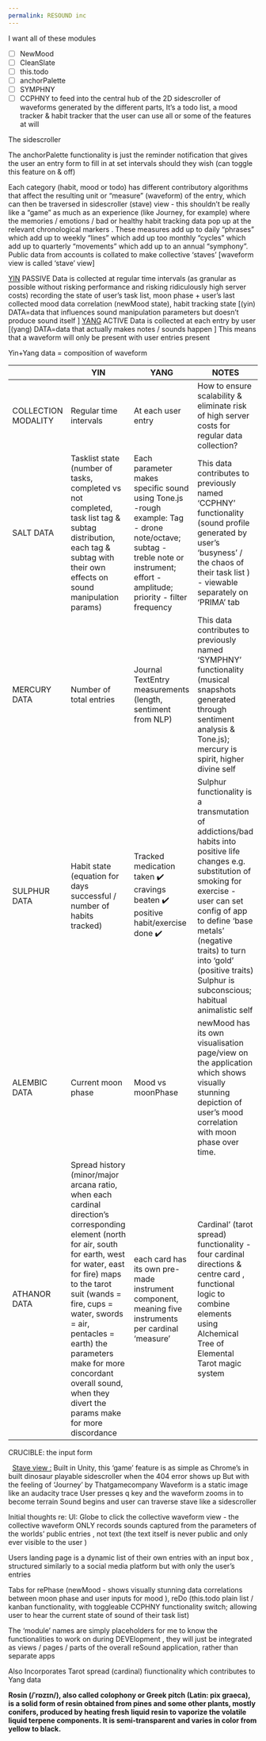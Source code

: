```yaml
---
permalink: RESOUND inc
---
```

I want all of these modules
- [ ] NewMood
- [ ] CleanSlate
- [ ] this.todo 
- [ ] anchorPalette
- [ ] SYMPHNY
- [ ] CCPHNY
 to feed into the central hub of the 2D sidescroller of waveforms generated by the different parts, 
It’s a todo list, a mood tracker & habit tracker that the user can use all or some of the features at will 

The sidescroller 

The anchorPalette functionality is just the reminder notification that gives the user an entry form to fill in at set intervals should they wish (can toggle this feature on & off) 

Each category (habit, mood or todo) has different contributory algorithms that affect the resulting unit or “measure” (waveform) of the entry, which can then be traversed in sidescroller (stave) view - this shouldn’t be really like a “game” as much as an experience (like Journey, for example) where the memories / emotions / bad or healthy habit tracking data  pop up at the relevant chronological markers . These measures add up to daily “phrases” which add up to weekly “lines” which add up too monthly “cycles” which add up to quarterly “movements” which add up to an annual “symphony”. Public data from accounts is collated to make collective ‘staves’ [waveform view is called ‘stave’ view]

<u>YIN</u>
PASSIVE Data is collected at regular time intervals (as granular as possible without risking performance and risking ridiculously high server costs) recording the state of user’s task list, moon phase + user’s last collected mood data correlation  (newMood state), habit tracking state [(yin) DATA=data that influences sound manipulation parameters but doesn’t produce sound itself ]
<u>YANG</u>
ACTIVE Data is collected at each entry by user  [(yang) DATA=data that actually makes notes / sounds happen ]
This means that a waveform will only be present with user entries present 


Yin+Yang data = composition of waveform 




|  | **YIN** | **YANG** | **NOTES** |
| -- | -- | -- | -- |
| COLLECTION MODALITY | Regular time intervals | At each user entry | How to ensure scalability & eliminate risk of high server costs for regular data collection? |
| SALT DATA | Tasklist state (number of tasks, completed vs not completed, task list tag & subtag distribution, each tag & subtag with their own effects on sound manipulation params) | Each parameter makes specific sound using Tone.js -rough example: Tag - drone note/octave; subtag - treble note or instrument;  effort - amplitude; priority - filter frequency | This data contributes to previously named ‘CCPHNY’ functionality (sound profile generated by user’s ‘busyness’ / the chaos of their task list  ) - viewable separately on ‘PRIMA’ tab |
| MERCURY DATA | Number of total entries | Journal TextEntry measurements (length, sentiment from NLP) | This data contributes to previously named ‘SYMPHNY’ functionality (musical snapshots generated through sentiment analysis & Tone.js); mercury is spirit, higher divine self |
| SULPHUR DATA | Habit state (equation for days successful / number of habits tracked) | Tracked medication taken ✔️ cravings beaten ✔️ positive habit/exercise done ✔️ | Sulphur functionality is a transmutation of addictions/bad habits into positive life changes e.g. substitution of smoking for exercise - user can set config of app to define ‘base metals’ (negative traits) to turn into ‘gold’ (positive traits) Sulphur is subconscious; habitual animalistic self |
| ALEMBIC DATA | Current moon phase | Mood vs moonPhase | newMood has its own visualisation page/view on the application which shows visually stunning depiction of user’s mood correlation with moon phase over time. |
| ATHANOR DATA | Spread history (minor/major arcana ratio, when each cardinal direction’s corresponding element (north for air, south for earth, west for water, east for fire) maps to the tarot suit (wands = fire, cups = water, swords = air, pentacles = earth) the parameters make for more concordant overall sound, when they divert the params make for more discordance | each card has its own pre-made instrument component, meaning five instruments per cardinal ‘measure’ | Cardinal’ (tarot spread) functionality - four cardinal directions & centre card , functional logic to combine elements using Alchemical Tree of Elemental Tarot magic system |



CRUCIBLE: the input form 


  <u>Stave view :</u>
Built in Unity, this ‘game’ feature is as simple as Chrome’s in built dinosaur playable sidescroller when the 404 error shows up 
But with the feeling of ‘Journey’ by Thatgamecompany
Waveform is a static image like an audacity trace 
User presses q key and the waveform zooms in to become terrain 
Sound begins and user can traverse stave like a sidescroller 



Initial thoughts re: UI:
Globe to click the collective waveform view - the collective waveform ONLY records sounds captured from the parameters of the worlds’ public entries  , not text (the text itself is never public and only ever visible to the user ) 
 
Users landing page is a dynamic list of their own entries with an input box , structured similarly to a social media platform but with only the user’s entries 

Tabs for rePhase (newMood - shows visually stunning data correlations between moon phase and user inputs for mood ), reDo (this.todo plain list / kanban functionality, with toggleable CCPHNY functionality switch; allowing user to hear the current state of sound of their task list) 


The ‘module’ names are simply placeholders for me to know the functionalities to work on during DEVElopment , they will just be integrated as views / pages / parts of the overall reSound application, rather than separate apps 


Also Incorporates Tarot spread (cardinal) fiunctionality which contributes to Yang data 




**Rosin (/ˈrɒzɪn/), also called colophony or Greek pitch (Latin: pix graeca), is a solid form of resin obtained from pines and some other plants, mostly conifers, produced by heating fresh liquid resin to vaporize the volatile liquid terpene components. It is semi-transparent and varies in color from yellow to black.**